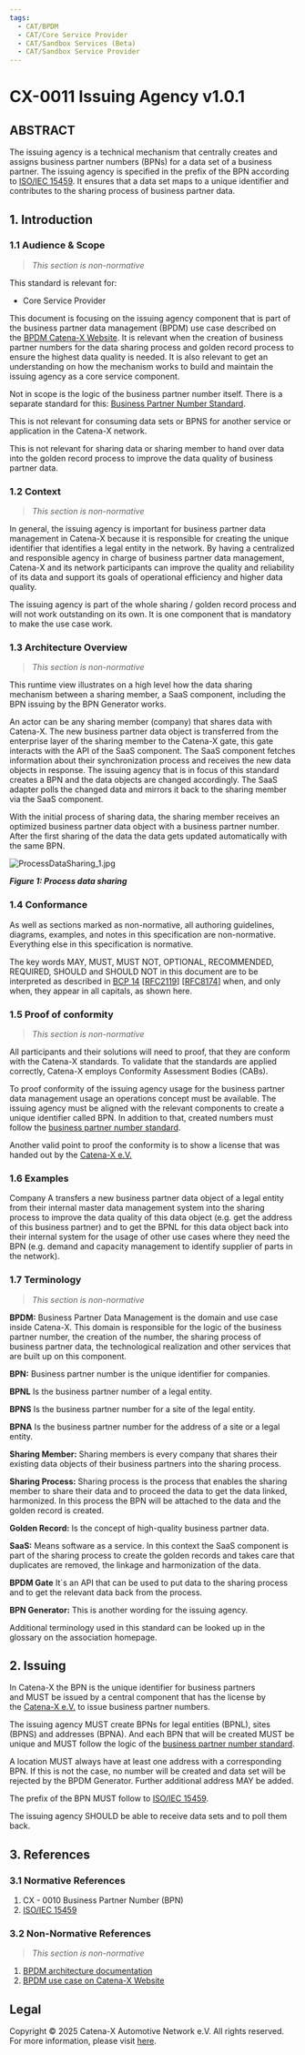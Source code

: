 ```yaml
---
tags:
  - CAT/BPDM
  - CAT/Core Service Provider
  - CAT/Sandbox Services (Beta)
  - CAT/Sandbox Service Provider
---
```


# CX-0011 Issuing Agency v1.0.1

## ABSTRACT

The issuing agency is a technical mechanism that centrally creates and
assigns business partner numbers (BPNs) for a data set of a business
partner. The issuing agency is specified in the prefix of the BPN
according to [ISO/IEC 15459](https://www.iso.org/standard/54779.html).
It ensures that a data set maps to a unique identifier and contributes
to the sharing process of business partner data.

## 1. Introduction

### 1.1 Audience & Scope

> *This section is non-normative*

This standard is relevant for:

- Core Service Provider

This document is focusing on the issuing agency component that is part
of the business partner data management (BPDM) use case described on
the [BPDM Catena-X Website](https://catena-x.net/en/angebote/bpdm). It
is relevant when the creation of business partner numbers for the data
sharing process and golden record process to ensure the highest data
quality is needed. It is also relevant to get an understanding on how
the mechanism works to build and maintain the issuing agency as a core
service component.

Not in scope is the logic of the business partner number itself. There
is a separate standard for this: [Business Partner Number
Standard](https://catena-x.net/de/standard-library).

This is not relevant for consuming data sets or BPNS for another service
or application in the Catena-X network.

This is not relevant for sharing data or sharing member to hand over
data into the golden record process to improve the data quality of
business partner data.

### 1.2 Context

> *This section is non-normative*

In general, the issuing agency is important for business partner data
management in Catena-X because it is responsible for creating the unique
identifier that identifies a legal entity in the network. By having a
centralized and responsible agency in charge of business partner data
management, Catena-X and its network participants can improve the
quality and reliability of its data and support its goals of operational
efficiency and higher data quality.

The issuing agency is part of the whole sharing / golden record process
and will not work outstanding on its own. It is one component that is
mandatory to make the use case work.

### 1.3 Architecture Overview

> *This section is non-normative*

This runtime view illustrates on a high level how the data sharing
mechanism between a sharing member, a SaaS component, including the BPN
issuing by the BPN Generator works.

An actor can be any sharing member (company) that shares data with
Catena-X. The new business partner data object is transferred from the
enterprise layer of the sharing member to the Catena-X gate, this gate
interacts with the API of the SaaS component. The SaaS component fetches
information about their synchronization process and receives the new
data objects in response. The issuing agency that is in focus of this
standard creates a BPN and the data objects are changed accordingly. The
SaaS adapter polls the changed data and mirrors it back to the sharing
member via the SaaS component.

With the initial process of sharing data, the sharing member receives an
optimized business partner data object with a business partner number.
After the first sharing of the data the data gets updated automatically
with the same BPN.

![ProcessDataSharing_1.jpg](./assets/CX-0011-process-data-sharing-1.jpg)

***Figure 1: Process data sharing***

### 1.4 Conformance

As well as sections marked as non-normative, all authoring guidelines,
diagrams, examples, and notes in this specification are non-normative.
Everything else in this specification is normative.

The key words MAY, MUST, MUST NOT, OPTIONAL, RECOMMENDED, REQUIRED,
SHOULD and SHOULD NOT in this document are to be interpreted as
described in [BCP
14](https://datatracker.ietf.org/doc/html/bcp14) \[[RFC2119](https://www.w3.org/TR/did-core/#bib-rfc2119)\]
\[[RFC8174](https://www.w3.org/TR/did-core/#bib-rfc8174)\] when, and
only when, they appear in all capitals, as shown here.

### 1.5 Proof of conformity

> *This section is non-normative*

All participants and their solutions will need to proof, that they are
conform with the Catena-X standards. To validate that the standards are
applied correctly, Catena-X employs Conformity Assessment Bodies (CABs).

To proof conformity of the issuing agency usage for the business partner
data management usage an operations concept must be available. The
issuing agency must be aligned with the relevant components to create a
unique identifier called BPN. In addition to that, created numbers must
follow the [business partner number
standard](https://catena-x.net/de/standard-library).

Another valid point to proof the conformity is to show a license that
was handed out by the [Catena-X e.V.](https://catena-x.net/)

### 1.6 Examples

Company A transfers a new business partner data object of a legal entity
from their internal master data management system into the sharing
process to improve the data quality of this data object (e.g. get the
address of this business partner) and to get the BPNL for this data
object back into their internal system for the usage of other use cases
where they need the BPN (e.g. demand and capacity management to identify
supplier of parts in the network).

### 1.7 Terminology

> *This section is non-normative*

**BPDM:** Business Partner Data Management is the domain and use case
inside Catena-X. This domain is responsible for the logic of the
business partner number, the creation of the number, the sharing process
of business partner data, the technological realization and other
services that are built up on this component.

**BPN:** Business partner number is the unique identifier for companies.

**BPNL** Is the business partner number of a legal entity.

**BPNS** Is the business partner number for a site of the legal entity.

**BPNA** Is the business partner number for the address of a site or a
legal entity.

**Sharing Member:** Sharing members is every company that shares their
existing data objects of their business partners into the sharing
process.

**Sharing Process:** Sharing process is the process that enables the
sharing member to share their data and to proceed the data to get the
data linked, harmonized. In this process the BPN will be attached to the
data and the golden record is created.

**Golden Record:** Is the concept of high-quality business partner data.

**SaaS:** Means software as a service. In this context the SaaS
component is part of the sharing process to create the golden records
and takes care that duplicates are removed, the linkage and
harmonization of the data.

**BPDM Gate** It´s an API that can be used to put data to the sharing
process and to get the relevant data back from the process.

**BPN Generator:** This is another wording for the issuing agency.

Additional terminology used in this standard can be looked up in the
glossary on the association homepage.

## 2. Issuing

In Catena-X the BPN is the unique identifier for business partners
and MUST be issued by a central component that has the license by
the [Catena-X e.V.](https://catena-x.net/) to issue business partner
numbers.

The issuing agency MUST create BPNs for legal entities (BPNL), sites
(BPNS) and addresses (BPNA). And each BPN that will be created MUST be
unique and MUST follow the logic of the [business partner number
standard](https://catena-x.net/de/standard-library).

A location MUST always have at least one address with a corresponding
BPN. If this is not the case, no number will be created and data set
will be rejected by the BPDM Generator. Further additional
address MAY be added.

The prefix of the BPN MUST follow to [ISO/IEC
15459](https://www.iso.org/standard/54779.html).

The issuing agency SHOULD be able to receive data sets and to poll them
back.

## 3. References

### 3.1 Normative References

1. CX - 0010 Business Partner Number (BPN)
2. [ISO/IEC 15459](https://www.iso.org/standard/54779.html)

### 3.2 Non-Normative References

> *This section is non-normative*

1. [BPDM architecture
documentation](https://github.com/eclipse-tractusx/bpdm/blob/main/docs/arc42/architecture-documentation.adoc)
2. [BPDM use case on Catena-X
Website](https://catena-x.net/en/angebote/bpdm)

## Legal

Copyright © 2025 Catena-X Automotive Network e.V. All rights reserved. For more information, please visit [here](/copyright).
